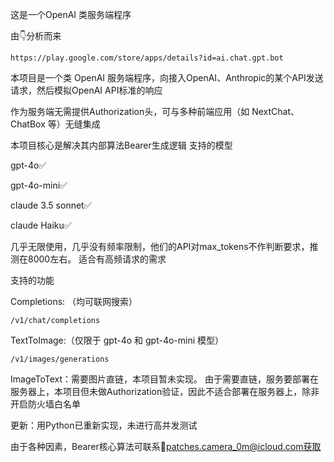 这是一个OpenAI 类服务端程序

由👇分析而来

	https://play.google.com/store/apps/details?id=ai.chat.gpt.bot


本项目是一个类 OpenAI 服务端程序，向接入OpenAI、Anthropic的某个API发送请求，然后模拟OpenAI API标准的响应

作为服务端无需提供Authorization头，可与多种前端应用（如 NextChat、ChatBox 等）无缝集成

本项目核心是解决其内部算法Bearer生成逻辑
支持的模型

gpt-4o✅

gpt-4o-mini✅

claude 3.5 sonnet✅

claude Haiku✅

几乎无限使用，几乎没有频率限制，他们的API对max_tokens不作判断要求，推测在8000左右。 适合有高频请求的需求

支持的功能

Completions: （均可联网搜索）

	/v1/chat/completions


TextToImage:（仅限于 gpt-4o 和 gpt-4o-mini 模型）

	/v1/images/generations

ImageToText：需要图片直链，本项目暂未实现。
由于需要直链，服务要部署在服务器上，本项目但未做Authorization验证，因此不适合部署在服务器上，除非开启防火墙白名单

更新：用Python已重新实现，未进行高并发测试

由于各种因素，Bearer核心算法可联系📧patches.camera_0m@icloud.com获取
